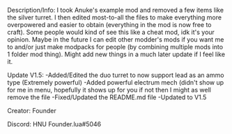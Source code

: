 Description/Info: I took Anuke's example mod and removed a few items like the silver turret. I then edited most-to-all the files to make everything more overpowered and easier to obtain (everything in the mod is now free to craft). Some people would kind of see this like a cheat mod, idk it's your opinion. Maybe in the future I can edit other modder's mods if you want me to and/or just make modpacks for people (by combining multiple mods into 1 folder mod thing). Might add new things in a much later update if I feel like it.

Update V1.5:
-Added/Edited the duo turret to now support lead as an ammo type (Extremely powerful)
-Added powerful electrum mech (didn't show up for me in menu, hopefully it shows up for you if not then I might as well remove the file
-Fixed/Updated the README.md file
-Updated to V1.5

Creator: Founder

Discord: HNU Founder.lua#5046
